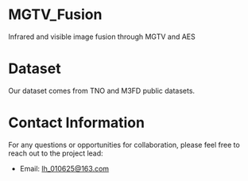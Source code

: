 # MGTV_Fusion
Infrared and visible image fusion through MGTV and AES

# Dataset
Our dataset comes from TNO and M3FD public datasets.

# Contact Information
For any questions or opportunities for collaboration, please feel free to reach out to the project lead:

- Email: lh_010625@163.com
